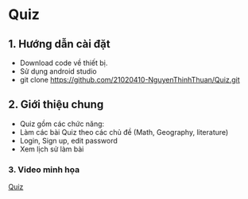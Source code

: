# Quiz

## 1. Hướng dẫn cài đặt

- Download code về thiết bị.
- Sử dụng android studio
- git clone https://github.com/21020410-NguyenThinhThuan/Quiz.git

## 2. Giới thiệu chung
- Quiz gồm các chức năng: 
- Làm các bài Quiz theo các chủ đề (Math, Geography, literature)
- Login, Sign up, edit password
- Xem lịch sử làm bài
### 3. Video minh họa 
[Quiz](https://drive.google.com/file/d/1xena4cAzZKpzsngcDqCbLwgV2dQbhEjT/view?fbclid=IwAR2QuVWQVft2ziDFDgl3A-ykvo4exvttwt3oFAwjUDztinpKKky0EU8JfUw)


